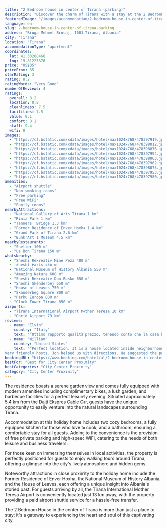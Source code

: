```yaml
---
title: "2 Bedroom house in center of Tirana (parking)"
description: "Discover the charm of Tirana with a stay at the 2 Bedroom House in the heart of the city, a prime choice for travelers seeking both convenience and comfort."
featuredImage: "/images/accommodation/2-bedroom-house-in-center-of-tirana-parking-478397919.jpg"
language: en
slug: 2-bedroom-house-in-center-of-tirana-parking
address: "Rruga Mehmet Brocaj, 1001 Tirana, Albania"
city: "Tirana"
location: "Tirana"
accommodationType: "apartment"
coordinates:
  lat: 41.33268468
  lng: 19.81225376
price: "US$35"
priceFrom: 35
starRating: 3
rating: 8.2
ratingWords: "Very Good"
numberOfReviews: 4
ratings:
  overall: 8.2
  location: 8.8
  cleanliness: 7.5
  facilities: 7.5
  value: 8.1
  comfort: 8.1
  staff: 9.4
  wifi: 0
images:
  - "https://cf.bstatic.com/xdata/images/hotel/max1024x768/478397919.jpg?k=a670053d2531877a3a00e21bb49aaf3e824cfec3921e9dd6a35b775304ef2ba8&o=&hp=1"
  - "https://cf.bstatic.com/xdata/images/hotel/max1024x768/478398012.jpg?k=e80965b822c1761dc25d393af4ce85cc615db10ec3928f38aef0c255b802746b&o=&hp=1"
  - "https://cf.bstatic.com/xdata/images/hotel/max1024x768/478398876.jpg?k=b5cde246e9a8ba0ec4fc9c5124b1cbb83dc36996640aa67462428385c388e3f7&o=&hp=1"
  - "https://cf.bstatic.com/xdata/images/hotel/max1024x768/478397994.jpg?k=f37293bb72160c21c30c1f08d6142c559ccbb6338302a0647bbe9745cf19eb76&o=&hp=1"
  - "https://cf.bstatic.com/xdata/images/hotel/max1024x768/478398063.jpg?k=bb4926fc429069fb4b9250c7f37c4b9d29aec96cf5da34f7566a0fa2d9c4f028&o=&hp=1"
  - "https://cf.bstatic.com/xdata/images/hotel/max1024x768/478397962.jpg?k=64e3236cc01d697fe02253602e9894dd3ebd7fe2bff4d8439b5ae39cbc208a9c&o=&hp=1"
  - "https://cf.bstatic.com/xdata/images/hotel/max1024x768/478398073.jpg?k=0aa08a02889726499affa7fd9cb67bf329086a42e286f13eb98eab08f06def3d&o=&hp=1"
  - "https://cf.bstatic.com/xdata/images/hotel/max1024x768/478397953.jpg?k=6dcd04b404df9bf503f7b06367031268e547e1bbf17caadfbb912d633a66f316&o=&hp=1"
  - "https://cf.bstatic.com/xdata/images/hotel/max1024x768/478397980.jpg?k=f8b77c976b41e8b76f0250f98df3c84be28919c5dc5e339c8867c5e544ca6d1a&o=&hp=1"
amenities:
  - "Airport shuttle"
  - "Non-smoking rooms"
  - "Free parking"
  - "Free WiFi"
  - "Family rooms"
nearbyAttractions:
  - "National Gallery of Arts Tirana 1 km"
  - "Rinia Park 1 km"
  - "Tanners' Bridge 1.3 km"
  - "Former Residence of Enver Hoxha 1.4 km"
  - "Grand Park of Tirana 2.6 km"
  - "Bunk'Art 1 Museum 4.5 km"
nearbyRestaurants:
  - "Shelter 100 m"
  - "Le Bon Tirana 150 m"
whatsNearby:
  - "Sheshi Rekreativ Mine Peza 400 m"
  - "Sheshi Paris 450 m"
  - "National Museum of History Albania 550 m"
  - "Amazing Nature 600 m"
  - "Sheshi Rekreativ Don Bosko 650 m"
  - "Sheshi Skënderbej 650 m"
  - "House of Leaves 750 m"
  - "Skanderbeg Square 800 m"
  - "Parku Europa 800 m"
  - "Clock Tower Tirana 850 m"
airports:
  - "Tirana International Airport Mother Teresa 10 km"
  - "Ohrid Airport 79 km"
reviews:
  - name: "Elvin"
    country: "Italy"
    text: "“Ottimo rapporto qualità prezzo, tenendo conto che la casa ha un parcheggio interno nell giardinetto ed è praticamente in centro,il proprietario molto gentile e disponibile”"
  - name: "William"
    country: "United States"
    text: "“Perfect location. It is a house located inside neighborhoods, very close to Tirana center. We came from bus station \"Asllan Rusi\" which was a few minutes walking.
Very friendly hosts. Jon helped us with directions. He suggested the party zone...”"
bookingURL: "https://www.booking.com/hotel/al/2-bedroom-house-in-center-of-tirana-parking.en-gb.html?aid=8035640"
bestFor: "Best for City Center Proximity"
bestCategories: "City Center Proximity"
category: "City Center Proximity"
---
```


The residence boasts a serene garden view and comes fully equipped with modern amenities including complimentary bikes, a lush garden, and barbecue facilities for a perfect leisurely evening. Situated approximately 5.4 km from the Dajti Ekspres Cable Car, guests have the unique opportunity to easily venture into the natural landscapes surrounding Tirana.

Accommodation at this holiday home includes two cozy bedrooms, a fully equipped kitchen for those who love to cook, and a bathroom, ensuring a comfortable stay for all guests. Adding to the convenience is the provision of free private parking and high-speed WiFi, catering to the needs of both leisure and business travelers.

For those keen on immersing themselves in local activities, the property is perfectly positioned for guests to enjoy walking tours around Tirana, offering a glimpse into the city's lively atmosphere and hidden gems.

Noteworthy attractions in close proximity to the holiday home include the Former Residence of Enver Hoxha, the National Museum of History Albania, and the House of Leaves, each offering a unique insight into Albania's storied past. For guests arriving by air, the Tirana International Mother Teresa Airport is conveniently located just 13 km away, with the property providing a paid airport shuttle service for a hassle-free transfer.

The 2 Bedroom House in the center of Tirana is more than just a place to stay; it's a gateway to experiencing the heart and soul of this captivating city.